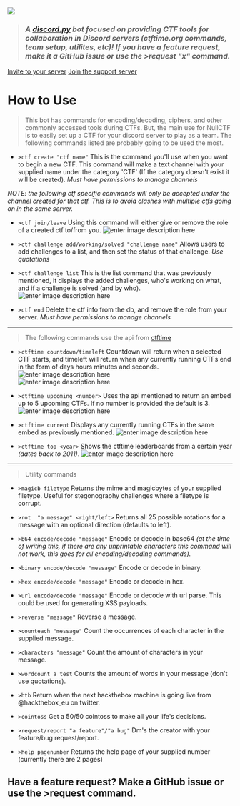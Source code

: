 <img src="https://i.imgur.com/mZ2bVY4.png"/>

>### *A [discord.py](http://discordpy.readthedocs.io/en/latest/) bot focused on providing CTF tools for collaboration in Discord servers (ctftime.org commands, team setup, utilites, etc)!  If you have a feature request, make it a GitHub issue or use the >request "x" command.*

[Invite to your server](https://discordapp.com/oauth2/authorize?client_id=455502163452362753&scope=bot&permissions=268545136)
[Join the support server](https://discord.gg/yf8E2s8)

#  How to Use
>This bot has commands for encoding/decoding, ciphers, and other commonly accessed tools during CTFs.  But, the main use for NullCTF is to easily set up a CTF for your discord server to play as a team.  The following commands listed are probably going to be used the most.

* `>ctf create "ctf name"`  This is the command you'll use when you want to begin a new CTF.  This command will make a text channel with your supplied name under the category 'CTF' (If the category doesn't exist it will be created).  *Must have permissions to manage channels*

*NOTE: the following ctf specific commands will only be accepted under the channel created for that ctf.  This is to avoid clashes with multiple ctfs going on in the same server.*

 * `>ctf join/leave` Using this command will either give or remove the role of a created ctf to/from you.
 ![enter image description here](https://i.imgur.com/4QPUgvM.png)
 
 * `>ctf challenge add/working/solved "challenge name"` Allows users to add challenges to a list, and then set the status of that challenge. *Use quotations*
 
 * `>ctf challenge list` This is the list command that was previously mentioned, it displays the added challenges, who's working on what, and if a challenge is solved (and by who).
 ![enter image description here](https://i.imgur.com/KH5dYZr.png)

 * `>ctf end` Delete the ctf info from the db, and remove the role from your server.  *Must have permissions to manage channels*

---
>The following commands use the api from [ctftime](https://ctftime.org/api)

 * `>ctftime countdown/timeleft` Countdown will return when a selected CTF starts, and timeleft will return when any currently running CTFs end in the form of days hours minutes and seconds.
 ![enter image description here](https://i.imgur.com/LFSTr33.png)  
 ![enter image description here](https://i.imgur.com/AkBfp6E.png)

* `>ctftime upcoming <number>` Uses the api mentioned to return an embed up to 5 upcoming CTFs.  If no number is provided the default is 3.
![enter image description here](https://i.imgur.com/UpouneO.png)

* `>ctftime current` Displays any currently running CTFs in the same embed as previously mentioned.
![enter image description here](https://i.imgur.com/RCh3xg6.png)

* `>ctftime top <year>`  Shows the ctftime leaderboards from a certain year *(dates back to 2011)*.
![enter image description here](https://i.imgur.com/2npW7gM.png)
---
>Utility commands
* `>magicb filetype` Returns the mime and magicbytes of your supplied filetype. Useful for stegonography challenges where a filetype is corrupt.

* `>rot  "a message" <right/left>` Returns all 25 possible rotations for a message with an optional direction (defaults to left).

* `>b64 encode/decode "message"`  Encode or decode in base64 *(at the time of writing this, if there are any unprintable characters this command will not work, this goes for all encoding/decoding commands).*

* `>binary encode/decode "message"` Encode or decode in binary.

* `>hex encode/decode "message"` Encode or decode in hex.

* `>url encode/decode "message"` Encode or decode with url parse.  This could be used for generating XSS payloads.

* `>reverse "message"` Reverse a message.

* `>counteach "message"` Count the occurrences of each character in the supplied message.

* `>characters "message"` Count the amount of characters in your message.

* `>wordcount a test` Counts the amount of words in  your message (don't use quotations).

* `>htb` Return when the next hackthebox machine is going live from @hackthebox_eu on twitter.

* `>cointoss` Get a 50/50 cointoss to make all your life's decisions.

* `>request/report "a feature"/"a bug"` Dm's the creator with your feature/bug  request/report.

* `>help pagenumber` Returns the help page of your supplied number (currently there are 2 pages)

## Have a feature request?  Make a GitHub issue or use the >request command.


